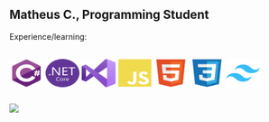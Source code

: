 <!-- eai curioso -->
## Matheus C., Programming Student

Experience/learning:

<div style="display: inline_block"><br>
  <img align="center" alt="csharp" height="50" width="60" src="https://raw.githubusercontent.com/devicons/devicon/master/icons/csharp/csharp-original.svg">
  <img align="center" alt="dotnet" height="50" width="60" src="https://raw.githubusercontent.com/devicons/devicon/master/icons/dotnetcore/dotnetcore-original.svg">
  <img align="center" alt="vs" height="50" width="60" src="https://raw.githubusercontent.com/devicons/devicon/master/icons/visualstudio/visualstudio-original.svg">
  <img align="center" alt="js" height="50" width="60" src="https://raw.githubusercontent.com/devicons/devicon/master/icons/javascript/javascript-plain.svg">
  <img align="center" alt="html" height="50" width="60" src="https://raw.githubusercontent.com/devicons/devicon/master/icons/html5/html5-original.svg">
  <img align="center" alt="css" height="50" width="60" src="https://raw.githubusercontent.com/devicons/devicon/master/icons/css3/css3-original.svg">
  <img align="center" alt="tailwind" height="50" width="60" src="https://github.com/devicons/devicon/blob/master/icons/tailwindcss/tailwindcss-original.svg">
</div>
  
  ##
 
<div> 
  <a href="https://www.youtube.com/@matheusc7" target="_blank"><img src="https://img.shields.io/badge/YouTube-FF0000?style=for-the-badge&logo=youtube&logoColor=white" target="_blank"></a>
  <!-- <a href="https://www.instagram.com/" target="_blank"><img src="https://img.shields.io/badge/-Instagram-%23E4405F?style=for-the-badge&logo=instagram&logoColor=white" target="_blank"></a> -->
  <!-- <a href="https://discord.com/" target="_blank"><img src="https://img.shields.io/badge/Discord-7289DA?style=for-the-badge&logo=discord&logoColor=white" target="_blank"></a> -->
  <!-- <a href="https://www.linkedin.com/in/" target="_blank"><img src="https://img.shields.io/badge/-LinkedIn-%230077B5?style=for-the-badge&logo=linkedin&logoColor=white" target="_blank"></a> -->
  
</div>
